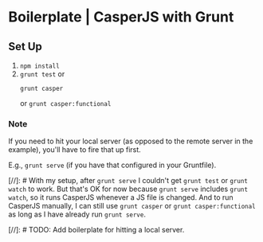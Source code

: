 # Boilerplate | CasperJS with Grunt

## Set Up
1. `npm install`
2. `grunt test`
    or
    ```
    grunt casper
    ```
    or
    `grunt casper:functional`

### Note
If you need to hit your local server (as opposed to the remote server in the example), you'll have to fire that up first.

E.g., `grunt serve` (if you have that configured in your Gruntfile).

[//]: # With my setup, after `grunt serve` I couldn't get `grunt test` or `grunt watch` to work.  But that's OK for now because `grunt serve` includes `grunt watch`, so it runs CasperJS whenever a JS file is changed.  And to run CasperJS manually, I can still use `grunt casper` or `grunt casper:functional` as long as I have already run `grunt serve`.

[//]: # TODO:  Add boilerplate for hitting a local server.
